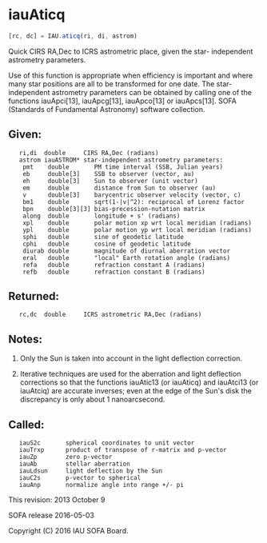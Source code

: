 # iauAticq

```js
[rc, dc] = IAU.aticq(ri, di, astrom)
```

Quick CIRS RA,Dec to ICRS astrometric place, given the star-
independent astrometry parameters.

Use of this function is appropriate when efficiency is important and
where many star positions are all to be transformed for one date.
The star-independent astrometry parameters can be obtained by
calling one of the functions iauApci[13], iauApcg[13], iauApco[13]
or iauApcs[13].
SOFA (Standards of Fundamental Astronomy) software collection.


## Given:
```
   ri,di  double     CIRS RA,Dec (radians)
   astrom iauASTROM* star-independent astrometry parameters:
    pmt    double       PM time interval (SSB, Julian years)
    eb     double[3]    SSB to observer (vector, au)
    eh     double[3]    Sun to observer (unit vector)
    em     double       distance from Sun to observer (au)
    v      double[3]    barycentric observer velocity (vector, c)
    bm1    double       sqrt(1-|v|^2): reciprocal of Lorenz factor
    bpn    double[3][3] bias-precession-nutation matrix
    along  double       longitude + s' (radians)
    xpl    double       polar motion xp wrt local meridian (radians)
    ypl    double       polar motion yp wrt local meridian (radians)
    sphi   double       sine of geodetic latitude
    cphi   double       cosine of geodetic latitude
    diurab double       magnitude of diurnal aberration vector
    eral   double       "local" Earth rotation angle (radians)
    refa   double       refraction constant A (radians)
    refb   double       refraction constant B (radians)
```

## Returned:
```
   rc,dc  double     ICRS astrometric RA,Dec (radians)
```

## Notes:

1) Only the Sun is taken into account in the light deflection
   correction.

2) Iterative techniques are used for the aberration and light
   deflection corrections so that the functions iauAtic13 (or
   iauAticq) and iauAtci13 (or iauAtciq) are accurate inverses;
   even at the edge of the Sun's disk the discrepancy is only about
   1 nanoarcsecond.

## Called:
```
   iauS2c       spherical coordinates to unit vector
   iauTrxp      product of transpose of r-matrix and p-vector
   iauZp        zero p-vector
   iauAb        stellar aberration
   iauLdsun     light deflection by the Sun
   iauC2s       p-vector to spherical
   iauAnp       normalize angle into range +/- pi
```

This revision:   2013 October 9

SOFA release 2016-05-03

Copyright (C) 2016 IAU SOFA Board.